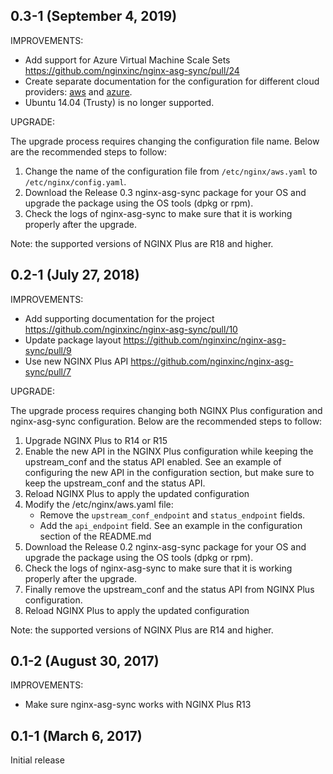 ## 0.3-1 (September 4, 2019)

IMPROVEMENTS:

* Add support for Azure Virtual Machine Scale Sets https://github.com/nginxinc/nginx-asg-sync/pull/24
* Create separate documentation for the configuration for different cloud providers: [aws](examples/aws.md) and [azure](examples/azure.md).
* Ubuntu 14.04 (Trusty) is no longer supported.

UPGRADE:

The upgrade process requires changing the configuration file name. Below are the recommended steps to follow:

1. Change the name of the configuration file from `/etc/nginx/aws.yaml` to `/etc/nginx/config.yaml`.
2. Download the Release 0.3 nginx-asg-sync package for your OS and upgrade the package using the OS tools (dpkg or rpm).
3. Check the logs of nginx-asg-sync to make sure that it is working properly after the upgrade.

Note: the supported versions of NGINX Plus are R18 and higher.

## 0.2-1 (July 27, 2018)

IMPROVEMENTS:

* Add supporting documentation for the project https://github.com/nginxinc/nginx-asg-sync/pull/10
* Update package layout https://github.com/nginxinc/nginx-asg-sync/pull/9
* Use new NGINX Plus API https://github.com/nginxinc/nginx-asg-sync/pull/7

UPGRADE:

The upgrade process requires changing both NGINX Plus configuration and nginx-asg-sync configuration. Below are the recommended steps to follow:

1. Upgrade NGINX Plus to R14 or R15
2. Enable the new API in the NGINX Plus configuration while keeping the upstream_conf and the status API enabled. See an example of configuring the new API in the configuration section, but make sure to keep the upstream_conf and the status API.
3. Reload NGINX Plus to apply the updated configuration
4. Modify the /etc/nginx/aws.yaml file:
    * Remove the `upstream_conf_endpoint` and `status_endpoint` fields.
    * Add the `api_endpoint` field. See an example in the configuration section of the README.md
5. Download the Release 0.2 nginx-asg-sync package for your OS and upgrade the package using the OS tools (dpkg or rpm).
6. Check the logs of nginx-asg-sync to make sure that it is working properly after the upgrade.
7. Finally remove the upstream_conf and the status API from NGINX Plus configuration.
8. Reload NGINX Plus to apply the updated configuration

Note: the supported versions of NGINX Plus are R14 and higher.

## 0.1-2 (August 30, 2017)

IMPROVEMENTS:

* Make sure nginx-asg-sync works with NGINX Plus R13


## 0.1-1 (March 6, 2017)

Initial release
